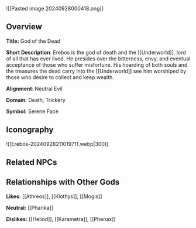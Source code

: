 ![[Pasted image 20240928000418.png]]
## Overview 

**Title:** God of the Dead

**Short Description**: Erebos is the god of death and the [[Underworld]], lord of all that has ever lived. He presides over the bitterness, envy, and eventual acceptance of those who suffer misfortune. His hoarding of both souls and the treasures the dead carry into the [[Underworld]] see him worshiped by those who desire to collect and keep wealth.

**Alignment**: Neutral Evil

**Domain:** Death, Trickery

**Symbol:** Serene Face

## Iconography 
![[Erebos-20240928211019711.webp|300]]

## Related NPCs



## Relationships with Other Gods

**Likes:** [[Athreos]], [[Klothys]], [[Mogis]]

**Neutral:** [[Pharika]]

**Dislikes:** [[Heliod]], [[Karametra]], [[Phenax]]

